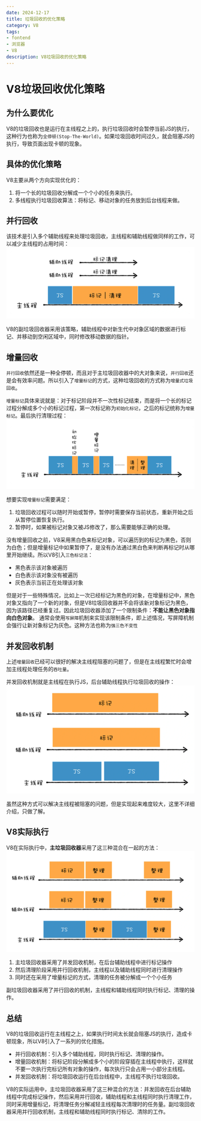 ```yaml
---
date: 2024-12-17
title: 垃圾回收的优化策略
category: V8
tags:
- fontend
- 浏览器
- V8
description: V8垃圾回收的优化策略
---
```


# V8垃圾回收优化策略

## 为什么要优化

V8的垃圾回收也是运行在主线程之上的，执行垃圾回收时会暂停当前JS的执行，这种行为也称为`全停顿(Stop-The-World)`。如果垃圾回收时间过久，就会阻塞JS的执行，导致页面出现卡顿的现象。

## 具体的优化策略

V8主要从两个方向实现优化的：
1. 将一个长的垃圾回收分解成一个个小的任务来执行。
2. 多线程执行垃圾回收算法：将标记、移动对象的任务放到后台线程来做。

## 并行回收

该技术是引入多个辅助线程来处理垃圾回收，主线程和辅助线程做同样的工作，可以减少主线程的占用时间：
![并行回收工作机制](%E5%B9%B6%E8%A1%8C%E5%9B%9E%E6%94%B6.png)

V8的副垃圾回收器采用该策略，辅助线程中对新生代中对象区域的数据进行标记、并移动到空闲区域中，同时修改移动数据的指针。

## 增量回收

`并行回收`依然还是一种全停顿，而且对于主垃圾回收器中的大对象来说，`并行回收`还是会有效率问题。所以引入了`增量标记`的方式，这种垃圾回收的方式称为`增量式垃圾回收`。

`增量标记`具体来说就是：对于标记阶段并不一次性标记结束，而是将一个长的标记过程分解成多个小的标记过程，第一次标记称为`初始化标记`，之后的标记统称为`增量标记`。最后执行清理过程：
![增量回收工作机制](%E5%A2%9E%E9%87%8F%E6%A0%87%E8%AE%B0.png)

想要实现`增量标记`需要满足：
1. 垃圾回收过程可以随时开始或暂停，暂停时需要保存当前状态，重新开始之后从暂停位置恢复执行。
2. 暂停时，如果被标记对象又被JS修改了，那么需要能够正确的处理。

没有增量回收之前，V8采用黑白色来标记对象，可以遍历到的标记为黑色，否则为白色；但是增量标记中如果暂停了，是没有办法通过黑白色来判断再标记时从哪里开始继续。所以V8引入`三色标记法`：
+ 黑色表示该对象被遍历
+ 白色表示该对象没有被遍历
+ 灰色表示当前正在处理该对象

但是对于一些特殊情况，比如上一次已经标记为黑色的对象，在增量标记中，黑色对象又指向了一个新的对象，但是V8垃圾回收器并不会将该新对象标记为黑色， 因为该路径已经重复过。因此垃圾回收器添加了一个限制条件：**不能让黑色对象指向白色对象**。
通常会使用`写屏障`机制来实现该限制条件，即上述情况，写屏障机制会强行让新对象标记为灰色。这种方法也称为`强三色不变性`

## 并发回收机制

上述`增量回收`已经可以很好的解决主线程阻塞的问题了，但是在主线程繁忙时会增加主线程处理任务的`吞吐量`。

并发回收机制就是主线程在执行JS，后台辅助线程执行垃圾回收的操作：
![并发回收工作机制](%E5%B9%B6%E5%8F%91%E5%9B%9E%E6%94%B6.png)

虽然这种方式可以解决主线程被阻塞的问题，但是实现起来难度较大，这里不详细介绍，只做了解。

## V8实际执行

V8在实际执行中，**主垃圾回收器**采用了这三种混合在一起的方法：
![V8主垃圾回收器](V8%E5%AE%9E%E9%99%85%E5%9B%9E%E6%94%B6.png)

1. 主垃圾回收器采用了并发回收机制，在后台辅助线程中进行标记操作
2. 然后清理阶段采用并行回收机制，主线程以及辅助线程同时进行清理操作
3. 同时还在采用了增量标记的方式，清理的任务被分解成一个个小任务

副垃圾回收器采用了并行回收的机制，主线程和辅助线程同时执行标记、清理的操作。

## 总结

V8的垃圾回收运行在主线程之上，如果执行时间太长就会阻塞JS的执行，造成卡顿现象，所以V8引入了一系列的优化措施。

- 并行回收机制：引入多个辅助线程，同时执行标记、清理的操作。
- 增量回收机制：将标记阶段分解成多个小的阶段穿插在主线程中执行，这样就不要一次执行完标记所有对象的操作，每次执行只会占用一小部分主线程。
- 并发回收机制：将垃圾回收运行在后台线程中，主线程不执行垃圾回收。

V8的实际运用中，主垃圾回收器采用了这三种混合的方法：并发回收在后台辅助线程中完成标记操作，然后采用并行回收，辅助线程和主线程同时执行清理工作，同时采用增量标记，将清理任务分解减轻主线程每次清理时的任务量。副垃圾回收器采用并行回收机制，主线程和辅助线程同时执行标记、清除的工作。
